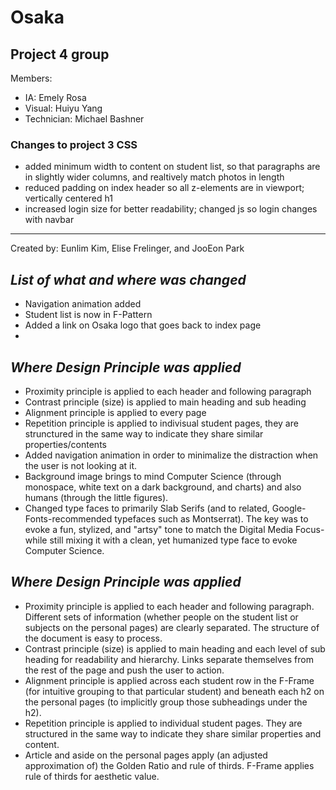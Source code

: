 # **Osaka**
## Project 4 group
Members:
 - IA: Emely Rosa
 - Visual: Huiyu Yang
 - Technician: Michael Bashner

### Changes to project 3 CSS
 - added minimum width to content on student list, so that paragraphs are in slightly wider columns, and realtively match photos in length
 - reduced padding on index header so all z-elements are in viewport; vertically centered h1
 - increased login size for better readability; changed js so login changes with navbar

___
Created by: Eunlim Kim, Elise Frelinger, and JooEon Park

## *List of what and where was changed*
 + Navigation animation added
 + Student list is now in F-Pattern
 + Added a link on Osaka logo that goes back to index page
 + 

## *Where Design Principle was applied*
 + Proximity principle is applied to each header and following paragraph
 + Contrast principle (size) is applied to main heading and sub heading
 + Alignment principle is applied to every page
 + Repetition principle is applied to indivisual student pages, they are strunctured in the same way to indicate they share similar properties/contents
 + Added navigation animation in order to minimalize the distraction when the user is not looking at it.
 + Background image brings to mind Computer Science (through monospace, white text on a dark background, and charts) and also humans (through the little figures).
 + Changed type faces to primarily Slab Serifs (and to related, Google-Fonts-recommended typefaces such as Montserrat). The key
 was to evoke a fun, stylized, and "artsy" tone to match the Digital Media Focus- while still mixing it with a clean, yet humanized type face to evoke Computer Science.

## *Where Design Principle was applied*
 + Proximity principle is applied to each header and following paragraph. Different sets of information (whether people on the student list or subjects on the personal pages) are clearly separated. The structure of the document is easy to process.
 + Contrast principle (size) is applied to main heading and each level of sub heading for readability and hierarchy. Links separate themselves from the rest of the page and push the user to action.
 + Alignment principle is applied across each student row in the F-Frame (for intuitive grouping to that particular student) and beneath each h2 on the personal pages (to implicitly group those subheadings under the h2).
 + Repetition principle is applied to individual student pages. They are structured in the same way to indicate they share similar properties and content.
 + Article and aside on the personal pages apply (an adjusted approximation of) the Golden Ratio and rule of thirds. F-Frame applies rule of thirds for aesthetic value.

